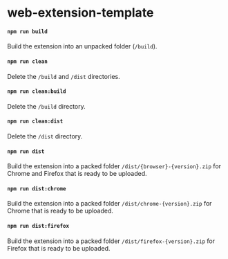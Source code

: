 # web-extension-template

#### `npm run build`

Build the extension into an unpacked folder (`/build`).

#### `npm run clean`

Delete the `/build` and `/dist` directories.

#### `npm run clean:build`

Delete the `/build` directory.

#### `npm run clean:dist`

Delete the `/dist` directory.

#### `npm run dist`

Build the extension into a packed folder `/dist/{browser}-{version}.zip` for Chrome and Firefox that is ready to be uploaded.

#### `npm run dist:chrome`

Build the extension into a packed folder `/dist/chrome-{version}.zip` for Chrome that is ready to be uploaded.

#### `npm run dist:firefox`

Build the extension into a packed folder `/dist/firefox-{version}.zip` for Firefox that is ready to be uploaded.